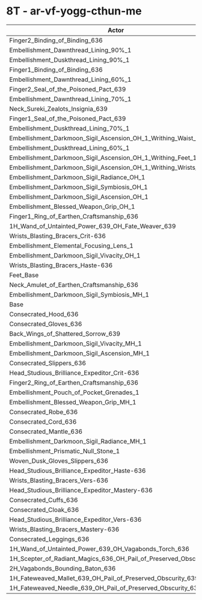 # 8T - ar-vf-yogg-cthun-me
| Actor | DPS | Increase |
|---|:---:|:---:|
|Finger2_Binding_of_Binding_636|6532630|0.94%|
|Embellishment_Dawnthread_Lining_90%_1|6526625|0.85%|
|Embellishment_Duskthread_Lining_90%_1|6524598|0.82%|
|Finger1_Binding_of_Binding_636|6520343|0.75%|
|Embellishment_Dawnthread_Lining_60%_1|6516157|0.69%|
|Finger2_Seal_of_the_Poisoned_Pact_639|6515634|0.68%|
|Embellishment_Dawnthread_Lining_70%_1|6513899|0.65%|
|Neck_Sureki_Zealots_Insignia_639|6510723|0.61%|
|Finger1_Seal_of_the_Poisoned_Pact_639|6509811|0.59%|
|Embellishment_Duskthread_Lining_70%_1|6504934|0.52%|
|Embellishment_Darkmoon_Sigil_Ascension_OH_1_Writhing_Waist_1|6503047|0.49%|
|Embellishment_Duskthread_Lining_60%_1|6495969|0.38%|
|Embellishment_Darkmoon_Sigil_Ascension_OH_1_Writhing_Feet_1|6495845|0.38%|
|Embellishment_Darkmoon_Sigil_Ascension_OH_1_Writhing_Wrists_1|6492930|0.33%|
|Embellishment_Darkmoon_Sigil_Radiance_OH_1|6485321|0.21%|
|Embellishment_Darkmoon_Sigil_Symbiosis_OH_1|6484133|0.19%|
|Embellishment_Darkmoon_Sigil_Ascension_OH_1|6482621|0.17%|
|Embellishment_Blessed_Weapon_Grip_OH_1|6482563|0.17%|
|Finger1_Ring_of_Earthen_Craftsmanship_636|6481287|0.15%|
|1H_Wand_of_Untainted_Power_639_OH_Fate_Weaver_639|6481217|0.15%|
|Wrists_Blasting_Bracers_Crit-636|6479644|0.12%|
|Embellishment_Elemental_Focusing_Lens_1|6477646|0.09%|
|Embellishment_Darkmoon_Sigil_Vivacity_OH_1|6477555|0.09%|
|Wrists_Blasting_Bracers_Haste-636|6477492|0.09%|
|Feet_Base|6474171|0.04%|
|Neck_Amulet_of_Earthen_Craftsmanship_636|6473992|0.04%|
|Embellishment_Darkmoon_Sigil_Symbiosis_MH_1|6472336|0.01%|
|Base|6471562|0.00%|
|Consecrated_Hood_636|6471489|0.00%|
|Consecrated_Gloves_636|6470621|-0.01%|
|Back_Wings_of_Shattered_Sorrow_639|6470460|-0.02%|
|Embellishment_Darkmoon_Sigil_Vivacity_MH_1|6470094|-0.02%|
|Embellishment_Darkmoon_Sigil_Ascension_MH_1|6470049|-0.02%|
|Consecrated_Slippers_636|6469962|-0.02%|
|Head_Studious_Brilliance_Expeditor_Crit-636|6469777|-0.03%|
|Finger2_Ring_of_Earthen_Craftsmanship_636|6469714|-0.03%|
|Embellishment_Pouch_of_Pocket_Grenades_1|6469161|-0.04%|
|Embellishment_Blessed_Weapon_Grip_MH_1|6468881|-0.04%|
|Consecrated_Robe_636|6467482|-0.06%|
|Consecrated_Cord_636|6467378|-0.06%|
|Consecrated_Mantle_636|6466625|-0.08%|
|Embellishment_Darkmoon_Sigil_Radiance_MH_1|6465494|-0.09%|
|Embellishment_Prismatic_Null_Stone_1|6464485|-0.11%|
|Woven_Dusk_Gloves_Slippers_636|6462781|-0.14%|
|Head_Studious_Brilliance_Expeditor_Haste-636|6461239|-0.16%|
|Wrists_Blasting_Bracers_Vers-636|6461198|-0.16%|
|Head_Studious_Brilliance_Expeditor_Mastery-636|6459511|-0.19%|
|Consecrated_Cuffs_636|6459422|-0.19%|
|Consecrated_Cloak_636|6459415|-0.19%|
|Head_Studious_Brilliance_Expeditor_Vers-636|6456805|-0.23%|
|Wrists_Blasting_Bracers_Mastery-636|6455477|-0.25%|
|Consecrated_Leggings_636|6452609|-0.29%|
|1H_Wand_of_Untainted_Power_639_OH_Vagabonds_Torch_636|6452546|-0.29%|
|1H_Scepter_of_Radiant_Magics_636_OH_Pail_of_Preserved_Obscurity_639|6439819|-0.49%|
|2H_Vagabonds_Bounding_Baton_636|6429515|-0.65%|
|1H_Fateweaved_Mallet_639_OH_Pail_of_Preserved_Obscurity_639|6416147|-0.86%|
|1H_Fateweaved_Needle_639_OH_Pail_of_Preserved_Obscurity_639|6415706|-0.86%|
